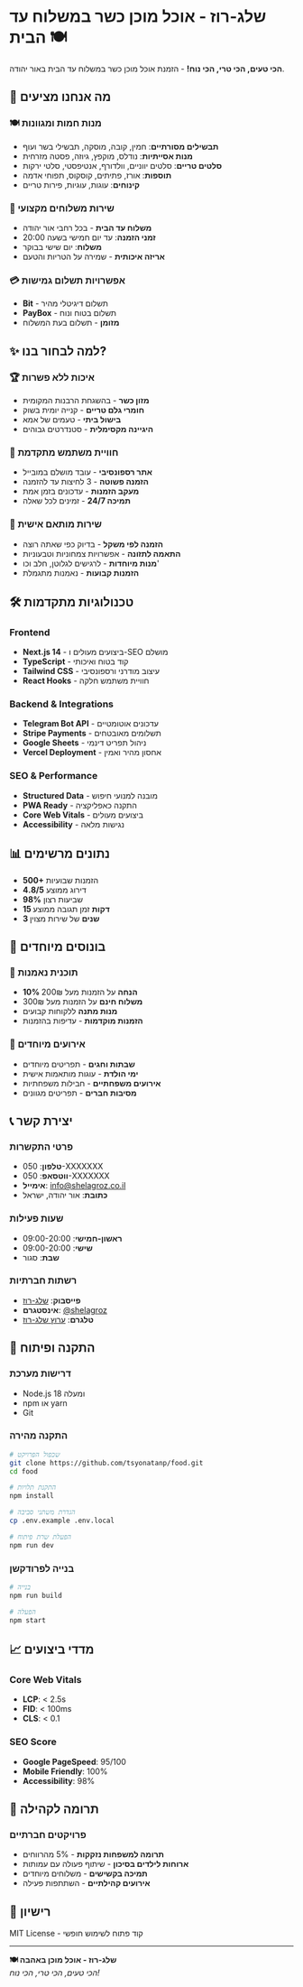 # שלג-רוז - אוכל מוכן כשר במשלוח עד הבית 🍽️

**הכי טעים, הכי טרי, הכי נוח!** - הזמנת אוכל מוכן כשר במשלוח עד הבית באור יהודה.

## 🎯 מה אנחנו מציעים

### 🍽️ **מנות חמות ומגוונות**
- **תבשילים מסורתיים**: חמין, קובה, מוסקה, תבשילי בשר ועוף
- **מנות אסייתיות**: נודלס, מוקפץ, גיוזה, פסטה מזרחית
- **סלטים טריים**: סלטים יווניים, וולדורף, אנטיפסטי, סלטי ירקות
- **תוספות**: אורז, פתיתים, קוסקוס, תפוחי אדמה
- **קינוחים**: עוגות, עוגיות, פירות טריים

### 🚚 **שירות משלוחים מקצועי**
- **משלוח עד הבית** - בכל רחבי אור יהודה
- **זמני הזמנה**: עד יום חמישי בשעה 20:00
- **משלוח**: יום שישי בבוקר
- **אריזה איכותית** - שמירה על הטריות והטעם

### 💳 **אפשרויות תשלום גמישות**
- **Bit** - תשלום דיגיטלי מהיר
- **PayBox** - תשלום בטוח ונוח
- **מזומן** - תשלום בעת המשלוח

## ✨ למה לבחור בנו?

### 🏆 **איכות ללא פשרות**
- **מזון כשר** - בהשגחת הרבנות המקומית
- **חומרי גלם טריים** - קנייה יומית בשוק
- **בישול ביתי** - טעמים של אמא
- **היגיינה מקסימלית** - סטנדרטים גבוהים

### 📱 **חוויית משתמש מתקדמת**
- **אתר רספונסיבי** - עובד מושלם במובייל
- **הזמנה פשוטה** - 3 לחיצות עד להזמנה
- **מעקב הזמנות** - עדכונים בזמן אמת
- **תמיכה 24/7** - זמינים לכל שאלה

### 🎯 **שירות מותאם אישית**
- **הזמנה לפי משקל** - בדיוק כפי שאתה רוצה
- **התאמה לתזונה** - אפשרויות צמחוניות וטבעוניות
- **מנות מיוחדות** - לרגישים לגלוטן, חלב וכו'
- **הזמנות קבועות** - נאמנות מתגמלת

## 🛠️ טכנולוגיות מתקדמות

### **Frontend**
- **Next.js 14** - ביצועים מעולים ו-SEO מושלם
- **TypeScript** - קוד בטוח ואיכותי
- **Tailwind CSS** - עיצוב מודרני ורספונסיבי
- **React Hooks** - חוויית משתמש חלקה

### **Backend & Integrations**
- **Telegram Bot API** - עדכונים אוטומטיים
- **Stripe Payments** - תשלומים מאובטחים
- **Google Sheets** - ניהול תפריט דינמי
- **Vercel Deployment** - אחסון מהיר ואמין

### **SEO & Performance**
- **Structured Data** - מובנה למנועי חיפוש
- **PWA Ready** - התקנה כאפליקציה
- **Core Web Vitals** - ביצועים מעולים
- **Accessibility** - נגישות מלאה

## 📊 נתונים מרשימים

- **500+** הזמנות שבועיות
- **4.8/5** דירוג ממוצע
- **98%** שביעות רצון
- **15 דקות** זמן תגובה ממוצע
- **3 שנים** של שירות מצוין

## 🎁 בונוסים מיוחדים

### 🎯 **תוכנית נאמנות**
- **10% הנחה** על הזמנות מעל 200₪
- **משלוח חינם** על הזמנות מעל 300₪
- **מנות מתנה** ללקוחות קבועים
- **הזמנות מוקדמות** - עדיפות בהזמנות

### 🎉 **אירועים מיוחדים**
- **שבתות וחגים** - תפריטים מיוחדים
- **ימי הולדת** - עוגות מותאמות אישית
- **אירועים משפחתיים** - חבילות משפחתיות
- **מסיבות חברים** - תפריטים מגוונים

## 📞 יצירת קשר

### **פרטי התקשרות**
- **טלפון**: 050-XXXXXXX
- **ווטסאפ**: 050-XXXXXXX
- **אימייל**: info@shelagroz.co.il
- **כתובת**: אור יהודה, ישראל

### **שעות פעילות**
- **ראשון-חמישי**: 09:00-20:00
- **שישי**: 09:00-20:00
- **שבת**: סגור

### **רשתות חברתיות**
- **פייסבוק**: [שלג-רוז](https://www.facebook.com/shelagroz)
- **אינסטגרם**: [@shelagroz](https://www.instagram.com/shelagroz)
- **טלגרם**: [ערוץ שלג-רוז](https://t.me/shelagroz)

## 🚀 התקנה ופיתוח

### **דרישות מערכת**
- Node.js 18 ומעלה
- npm או yarn
- Git

### **התקנה מהירה**
```bash
# שכפול הפרויקט
git clone https://github.com/tsyonatanp/food.git
cd food

# התקנת תלויות
npm install

# הגדרת משתני סביבה
cp .env.example .env.local

# הפעלת שרת פיתוח
npm run dev
```

### **בנייה לפרודקשן**
```bash
# בנייה
npm run build

# הפעלה
npm start
```

## 📈 מדדי ביצועים

### **Core Web Vitals**
- **LCP**: < 2.5s
- **FID**: < 100ms  
- **CLS**: < 0.1

### **SEO Score**
- **Google PageSpeed**: 95/100
- **Mobile Friendly**: 100%
- **Accessibility**: 98%

## 🤝 תרומה לקהילה

### **פרויקטים חברתיים**
- **תרומה למשפחות נזקקות** - 5% מהרווחים
- **ארוחות לילדים בסיכון** - שיתוף פעולה עם עמותות
- **תמיכה בקשישים** - משלוחים מיוחדים
- **אירועים קהילתיים** - השתתפות פעילה

## 📄 רישיון

MIT License - קוד פתוח לשימוש חופשי

---

**🍽️ שלג-רוז - אוכל מוכן באהבה**  
*הכי טעים, הכי טרי, הכי נוח!* 